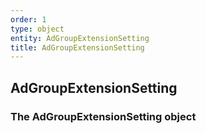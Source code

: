 ```yaml
---
order: 1
type: object
entity: AdGroupExtensionSetting 
title: AdGroupExtensionSetting 
---
```


## AdGroupExtensionSetting 
### The AdGroupExtensionSetting object

